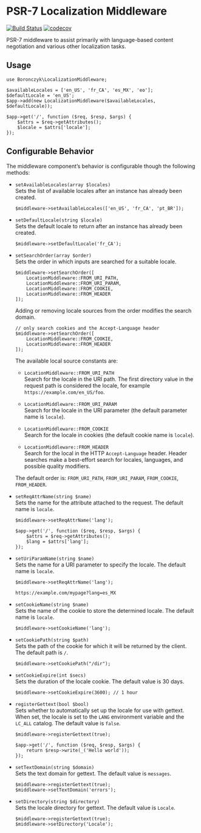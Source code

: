 # PSR-7 Localization Middleware

[![Build Status](https://travis-ci.org/tboronczyk/localization-middleware.svg?branch=master)](https://travis-ci.org/tboronczyk/localization-middleware) [![codecov](https://codecov.io/gh/tboronczyk/localization-middleware/branch/master/graph/badge.svg)](https://codecov.io/gh/tboronczyk/localization-middleware)

PSR-7 middleware to assist primarily with language-based content negotiation
and various other localization tasks.

## Usage

    use Boronczyk\LocalizationMiddleware;

    $availableLocales = ['en_US', 'fr_CA', 'es_MX', 'eo'];
    $defaultLocale = 'en_US';
    $app->add(new LocalizationMiddleware($availableLocales, $defaultLocale));

    $app->get('/', function ($req, $resp, $args) {
        $attrs = $req->getAttributes();
        $locale = $attrs['locale'];
    });

## Configurable Behavior

The middleware component’s behavior is configurable though the following
methods:

  * `setAvailableLocales(array $locales)`  
    Sets the list of available locales after an instance has already been
    created.

        $middleware->setAvailableLocales(['en_US', 'fr_CA', 'pt_BR']);

  * `setDefaultLocale(string $locale)`  
    Sets the default locale to return after an instance has already been
    created.

        $middleware->setDefaultLocale('fr_CA');

  * `setSearchOrder(array $order)`  
    Sets the order in which inputs are searched for a suitable locale.

        $middleware->setSearchOrder([
            LocationMiddleware::FROM_URI_PATH,
            LocationMiddleware::FROM_URI_PARAM,
            LocationMiddleware::FROM_COOKIE,
            LocationMiddleware::FROM_HEADER
        ]);

    Adding or removing locale sources from the order modifies the search
    domain.

        // only search cookies and the Accept-Language header
        $middleware->setSearchOrder([
            LocationMiddleware::FROM_COOKIE,
            LocationMiddleware::FROM_HEADER
        ]);

    The available local source constants are:

    * `LocationMiddleware::FROM_URI_PATH`  
      Search for the locale in the URI path. The first directory value in
      the request path is considered the locale, for example 
      `https://example.com/en_US/foo`.

    * `LocationMiddleware::FROM_URI_PARAM`  
      Search for the locale in the URI parameter (the default parameter name
      is `locale`).

    * `LocationMiddleware::FROM_COOKIE`  
      Search for the locale in cookies (the default cookie name is `locale`).

    * `LocationMiddleware::FROM_HEADER`  
      Search for the local in the HTTP `Accept-Language` header. Header
      searches make a best-effort search for locales, languages, and possible
      quality modifiers.

    The default order is: `FROM_URI_PATH`, `FROM_URI_PARAM`, `FROM_COOKIE`,
    `FROM_HEADER`.

  * `setReqAttrName(string $name)`  
    Sets the name for the attribute attached to the request. The default name
    is `locale`.

        $middleware->setReqAttrName('lang');

        $app->get('/', function ($req, $resp, $args) {
            $attrs = $req->getAttributes();
            $lang = $attrs['lang'];
        });

  * `setUriParamName(string $name)`  
    Sets the name for a URI parameter to specify the locale. The default name
    is `locale`.

        $middleware->setReqAttrName('lang');

        https://example.com/mypage?lang=es_MX

  * `setCookieName(string $name)`  
    Sets the name of the cookie to store the determined locale. The default
    name is `locale`.

        $middleware->setCookieName('lang');

  * `setCookiePath(string $path)`  
    Sets the path of the cookie for which it will be returned by the client.
    The default path is `/`.

        $middleware->setCookiePath("/dir");

  * `setCookieExpire(int $secs)`  
    Sets the duration of the locale cookie. The default value is 30 days.

        $middleware->setCookieExpire(3600); // 1 hour

  * `registerGettext(bool $bool)`  
    Sets whether to automatically set up the locale for use with gettext.
    When set, the locale is set to the `LANG` environment variable and the
    `LC_ALL` catalog. The default value is `false`.

        $middleware->registerGettext(true);
        
        $app->get('/', function ($req, $resp, $args) {
            return $resp->write(_('Hello world'));
        });

  * `setTextDomain(string $domain)`  
    Sets the text domain for gettext. The default value is `messages`.

        $middleware->registerGettext(true);
        $middleware->setTextDomain('errors');

  * `setDirectory(string $directory)`  
    Sets the locale directory for gettext. The default value is `Locale`.

        $middleware->registerGettext(true);
        $middleware->setDirectory('Locale');
